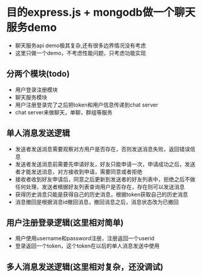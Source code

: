 # 目的express.js + mongodb做一个聊天服务demo
- 聊天服务api demo极其复杂,还有很多边界情况没有考虑
- 这里只做一个demo，不考虑性能问题，只考虑功能实现
## 分两个模块(todo)
- 用户登录注册模块
- 聊天服务模块
- 用户注册登录完了之后把token和用户信息传递到chat server
- chat server来做聊天，单聊，群组等服务

## 单人消息发送逻辑
- 发送者发送消息需要观察对方用户是否存在，否则发送消息失败，返回错误信息
- 发送者发送消息前需要先申请好友，好友只能申请一次，申请成功之后，发送者才能发送消息，对方接收到申请，需要同意或者拒绝
- 接收者收到好友申请后，同意之后更新到发送者的好友列表中，拒绝之后不做任何处理，发送者根据好友列表查询用户是否存在，存在则可以发送消息
- 获得历史消息只能是获得自己的历史消息，根据token获取自己的历史消息
- 消息撤回是根据消息id撤回消息，撤回消息之后，消息状态改为已撤回

## 用户注册登录逻辑(这里相对简单)
- 用户使用username和password注册，注册返回一个userid
- 登录返回一个token，这个token在以后的单人消息发送中使用

## 多人消息发送逻辑(这里相对复杂，还没调试)
